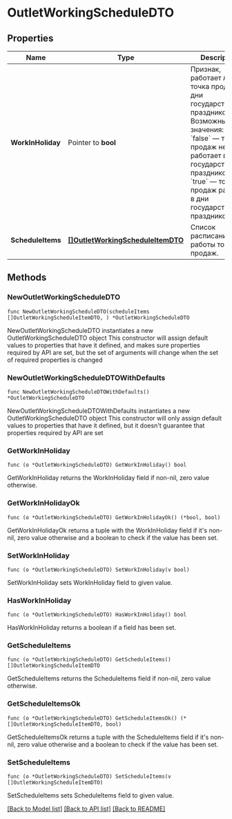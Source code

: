 # OutletWorkingScheduleDTO

## Properties

Name | Type | Description | Notes
------------ | ------------- | ------------- | -------------
**WorkInHoliday** | Pointer to **bool** | Признак, работает ли точка продаж в дни государственных праздников.  Возможные значения:  * &#x60;false&#x60; — точка продаж не работает в дни государственных праздников. * &#x60;true&#x60; — точка продаж работает в дни государственных праздников.  | [optional] 
**ScheduleItems** | [**[]OutletWorkingScheduleItemDTO**](OutletWorkingScheduleItemDTO.md) | Список расписаний работы точки продаж.  | 

## Methods

### NewOutletWorkingScheduleDTO

`func NewOutletWorkingScheduleDTO(scheduleItems []OutletWorkingScheduleItemDTO, ) *OutletWorkingScheduleDTO`

NewOutletWorkingScheduleDTO instantiates a new OutletWorkingScheduleDTO object
This constructor will assign default values to properties that have it defined,
and makes sure properties required by API are set, but the set of arguments
will change when the set of required properties is changed

### NewOutletWorkingScheduleDTOWithDefaults

`func NewOutletWorkingScheduleDTOWithDefaults() *OutletWorkingScheduleDTO`

NewOutletWorkingScheduleDTOWithDefaults instantiates a new OutletWorkingScheduleDTO object
This constructor will only assign default values to properties that have it defined,
but it doesn't guarantee that properties required by API are set

### GetWorkInHoliday

`func (o *OutletWorkingScheduleDTO) GetWorkInHoliday() bool`

GetWorkInHoliday returns the WorkInHoliday field if non-nil, zero value otherwise.

### GetWorkInHolidayOk

`func (o *OutletWorkingScheduleDTO) GetWorkInHolidayOk() (*bool, bool)`

GetWorkInHolidayOk returns a tuple with the WorkInHoliday field if it's non-nil, zero value otherwise
and a boolean to check if the value has been set.

### SetWorkInHoliday

`func (o *OutletWorkingScheduleDTO) SetWorkInHoliday(v bool)`

SetWorkInHoliday sets WorkInHoliday field to given value.

### HasWorkInHoliday

`func (o *OutletWorkingScheduleDTO) HasWorkInHoliday() bool`

HasWorkInHoliday returns a boolean if a field has been set.

### GetScheduleItems

`func (o *OutletWorkingScheduleDTO) GetScheduleItems() []OutletWorkingScheduleItemDTO`

GetScheduleItems returns the ScheduleItems field if non-nil, zero value otherwise.

### GetScheduleItemsOk

`func (o *OutletWorkingScheduleDTO) GetScheduleItemsOk() (*[]OutletWorkingScheduleItemDTO, bool)`

GetScheduleItemsOk returns a tuple with the ScheduleItems field if it's non-nil, zero value otherwise
and a boolean to check if the value has been set.

### SetScheduleItems

`func (o *OutletWorkingScheduleDTO) SetScheduleItems(v []OutletWorkingScheduleItemDTO)`

SetScheduleItems sets ScheduleItems field to given value.



[[Back to Model list]](../README.md#documentation-for-models) [[Back to API list]](../README.md#documentation-for-api-endpoints) [[Back to README]](../README.md)


